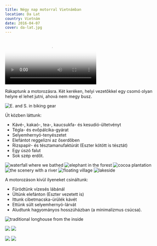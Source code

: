 ```yaml
---
title: Négy nap motorral Vietnámban
location: Da Lat
country: Vietnám
date: 2016-04-07
cover: da-lat.jpg
---
```


<video src="/video/vn_mot.mp4" poster="/video/vn_mot.png" autoplay loop>
</video>

Rákaptunk a motorozásra. Két keréken, helyi vezetőkkel egy csomó olyan helyre el lehet jutni, ahová nem megy busz.

![E. and S. in biking gear](../../img/0407-1.jpg)

Út közben láttunk:
- Kávé-, kakaó-, tea-, kaucsukfa- és kesudió-ültetvényt
- Tégla- és evőpálcika-gyárat
- Selyemhernyó-tenyészetet
- Elefántot reggelizni az őserdőben
- Rizspapír- és tésztamanufaktúrát (Eszter kötött is tésztát)
- Egy úszó falut
- Sok szép erdőt.

![waterfall where we bathed](../../img/0407-3.jpg)
![elephant in the forest](../../img/0407-4.jpg)
![cocoa plantation](../../img/0407-5.jpg)
![the scenery with a river](../../img/0407-6.jpg)
![floating village](../../img/0407-7.jpg)
![lakeside](../../img/0407-8.jpg)

A motorozáson kívül ilyeneket csináltunk:
- Fürödtünk vízesés lábánál
- Ültünk elefánton (Eszter vezetett is)
- Ittunk cibetmacska-ürülék kávét
- Ettünk sült selyemhernyó-lárvát
- Aludtunk hagyományos hosszúházban (a minimalizmus csúcsa).

![traditional longhouse from the inside](../../img/0407-2.jpg)

![](../../img/000069.jpg)
![](../../img/000063.jpg)

![](../../img/000050.jpg)
![](../../img/000053.jpg)
